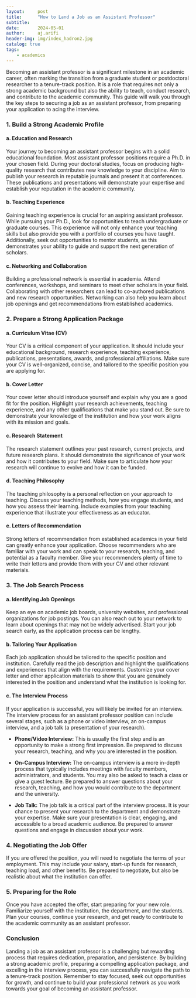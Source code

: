 ```yaml
---
layout:     post
title:      "How to Land a Job as an Assistant Professor"
subtitle:   
date:       2024-05-01
author:     aj.arifi
header-img: img/index_hadron2.jpg
catalog: true
tags:
    - academics
---
```



Becoming an assistant professor is a significant milestone in an academic career, often marking the transition from a graduate student or postdoctoral researcher to a tenure-track position. It is a role that requires not only a strong academic background but also the ability to teach, conduct research, and contribute to the academic community. This guide will walk you through the key steps to securing a job as an assistant professor, from preparing your application to acing the interview.

### 1. **Build a Strong Academic Profile**

#### **a. Education and Research**
Your journey to becoming an assistant professor begins with a solid educational foundation. Most assistant professor positions require a Ph.D. in your chosen field. During your doctoral studies, focus on producing high-quality research that contributes new knowledge to your discipline. Aim to publish your research in reputable journals and present it at conferences. These publications and presentations will demonstrate your expertise and establish your reputation in the academic community.

#### **b. Teaching Experience**
Gaining teaching experience is crucial for an aspiring assistant professor. While pursuing your Ph.D., look for opportunities to teach undergraduate or graduate courses. This experience will not only enhance your teaching skills but also provide you with a portfolio of courses you have taught. Additionally, seek out opportunities to mentor students, as this demonstrates your ability to guide and support the next generation of scholars.

#### **c. Networking and Collaboration**
Building a professional network is essential in academia. Attend conferences, workshops, and seminars to meet other scholars in your field. Collaborating with other researchers can lead to co-authored publications and new research opportunities. Networking can also help you learn about job openings and get recommendations from established academics.

### 2. **Prepare a Strong Application Package**

#### **a. Curriculum Vitae (CV)**
Your CV is a critical component of your application. It should include your educational background, research experience, teaching experience, publications, presentations, awards, and professional affiliations. Make sure your CV is well-organized, concise, and tailored to the specific position you are applying for.

#### **b. Cover Letter**
Your cover letter should introduce yourself and explain why you are a good fit for the position. Highlight your research achievements, teaching experience, and any other qualifications that make you stand out. Be sure to demonstrate your knowledge of the institution and how your work aligns with its mission and goals.

#### **c. Research Statement**
The research statement outlines your past research, current projects, and future research plans. It should demonstrate the significance of your work and how it contributes to your field. Make sure to articulate how your research will continue to evolve and how it can be funded.

#### **d. Teaching Philosophy**
The teaching philosophy is a personal reflection on your approach to teaching. Discuss your teaching methods, how you engage students, and how you assess their learning. Include examples from your teaching experience that illustrate your effectiveness as an educator.

#### **e. Letters of Recommendation**
Strong letters of recommendation from established academics in your field can greatly enhance your application. Choose recommenders who are familiar with your work and can speak to your research, teaching, and potential as a faculty member. Give your recommenders plenty of time to write their letters and provide them with your CV and other relevant materials.

### 3. **The Job Search Process**

#### **a. Identifying Job Openings**
Keep an eye on academic job boards, university websites, and professional organizations for job postings. You can also reach out to your network to learn about openings that may not be widely advertised. Start your job search early, as the application process can be lengthy.

#### **b. Tailoring Your Application**
Each job application should be tailored to the specific position and institution. Carefully read the job description and highlight the qualifications and experiences that align with the requirements. Customize your cover letter and other application materials to show that you are genuinely interested in the position and understand what the institution is looking for.

#### **c. The Interview Process**
If your application is successful, you will likely be invited for an interview. The interview process for an assistant professor position can include several stages, such as a phone or video interview, an on-campus interview, and a job talk (a presentation of your research).

- **Phone/Video Interview:** This is usually the first step and is an opportunity to make a strong first impression. Be prepared to discuss your research, teaching, and why you are interested in the position.

- **On-Campus Interview:** The on-campus interview is a more in-depth process that typically includes meetings with faculty members, administrators, and students. You may also be asked to teach a class or give a guest lecture. Be prepared to answer questions about your research, teaching, and how you would contribute to the department and the university.

- **Job Talk:** The job talk is a critical part of the interview process. It is your chance to present your research to the department and demonstrate your expertise. Make sure your presentation is clear, engaging, and accessible to a broad academic audience. Be prepared to answer questions and engage in discussion about your work.

### 4. **Negotiating the Job Offer**

If you are offered the position, you will need to negotiate the terms of your employment. This may include your salary, start-up funds for research, teaching load, and other benefits. Be prepared to negotiate, but also be realistic about what the institution can offer.

### 5. **Preparing for the Role**

Once you have accepted the offer, start preparing for your new role. Familiarize yourself with the institution, the department, and the students. Plan your courses, continue your research, and get ready to contribute to the academic community as an assistant professor.

### Conclusion

Landing a job as an assistant professor is a challenging but rewarding process that requires dedication, preparation, and persistence. By building a strong academic profile, preparing a compelling application package, and excelling in the interview process, you can successfully navigate the path to a tenure-track position. Remember to stay focused, seek out opportunities for growth, and continue to build your professional network as you work towards your goal of becoming an assistant professor.
